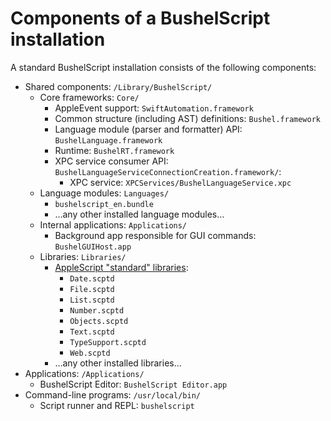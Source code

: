 # Components of a BushelScript installation

A standard BushelScript installation consists of the following components:

- Shared components: `/Library/BushelScript/`
  - Core frameworks: `Core/`
    - AppleEvent support: `SwiftAutomation.framework`
    - Common structure (including AST) definitions: `Bushel.framework`
    - Language module (parser and formatter) API: `BushelLanguage.framework`
    - Runtime: `BushelRT.framework`
    - XPC service consumer API: `BushelLanguageServiceConnectionCreation.framework/`:
      - XPC service: `XPCServices/BushelLanguageService.xpc`
  - Language modules: `Languages/`
    - `bushelscript_en.bundle`
    - …any other installed language modules…
  - Internal applications: `Applications/`
    - Background app responsible for GUI commands: `BushelGUIHost.app`
  - Libraries: `Libraries/`
    - [AppleScript "standard" libraries][AppleScript-stdlib]:
      - `Date.scptd`
      - `File.scptd`
      - `List.scptd`
      - `Number.scptd`
      - `Objects.scptd`
      - `Text.scptd`
      - `TypeSupport.scptd`
      - `Web.scptd`
    - …any other installed libraries…
- Applications: `/Applications/`
  - BushelScript Editor: `BushelScript Editor.app`
- Command-line programs: `/usr/local/bin/`
  - Script runner and REPL: `bushelscript`

[AppleScript-stdlib]: https://github.com/BushelScript/applescript-stdlib
